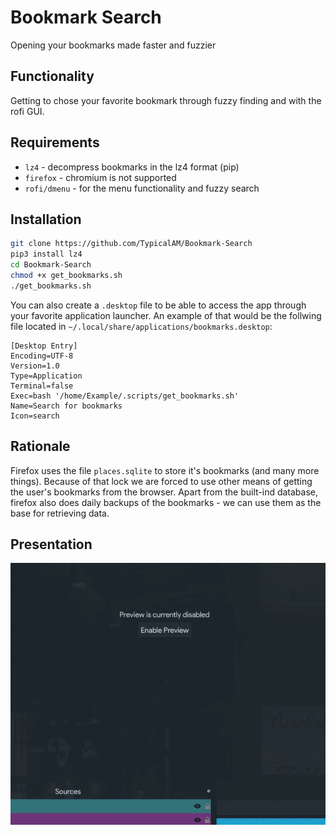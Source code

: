 # Bookmark Search

Opening your bookmarks made faster and fuzzier

## Functionality

Getting to chose your favorite bookmark through fuzzy finding and with the rofi GUI.

## Requirements

- `lz4` - decompress bookmarks in the lz4 format (pip)
- `firefox` - chromium is not supported
- `rofi/dmenu` - for the menu functionality and fuzzy search

## Installation

```bash
git clone https://github.com/TypicalAM/Bookmark-Search
pip3 install lz4
cd Bookmark-Search
chmod +x get_bookmarks.sh
./get_bookmarks.sh
```

You can also create a `.desktop` file to be able to access the app through your favorite application launcher. An example of that would be the follwing file located in `~/.local/share/applications/bookmarks.desktop`:

```
[Desktop Entry]
Encoding=UTF-8
Version=1.0
Type=Application
Terminal=false
Exec=bash '/home/Example/.scripts/get_bookmarks.sh'
Name=Search for bookmarks
Icon=search
```

## Rationale

Firefox uses the file `places.sqlite` to store it's bookmarks (and many more things). Because of that lock we are forced to use other means of getting the user's bookmarks from the browser. Apart from the built-ind database, firefox also does daily backups of the bookmarks - we can use them as the base for retrieving data.

## Presentation

![gif](https://github.com/TypicalAM/Bookmark-Search/blob/main/presentation.gif)
